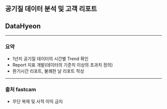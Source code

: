 ## 공기질 데이터 분석 및 고객 리포트

## DataHyeon

---

### 요약
- 1년치 공기질 데이터의 시간별 Trend 확인
- Report 지표 개발(데이터의 기준치 이상의 초과치 정의)
- 환기시간 리포트, 불쾌한 날 리포트 작성

---

### 출처 fastcam
- 무단 복제 및 사적 이익 금지
